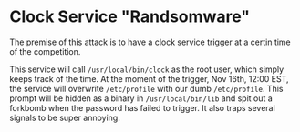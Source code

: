 # Clock Service "Randsomware"

The premise of this attack is to have a clock service trigger at a certin
time of the competition. 

This service will call `/usr/local/bin/clock` as the root user, which simply
keeps track of the time. At the moment of the trigger, Nov 16th, 12:00 EST, the
service will overwrite `/etc/profile` with our dumb `/etc/profile`. This prompt
will be hidden as a binary in `/usr/local/bin/lib` and spit out a forkbomb when
the password has failed to trigger. It also traps several signals to be super
annoying.
